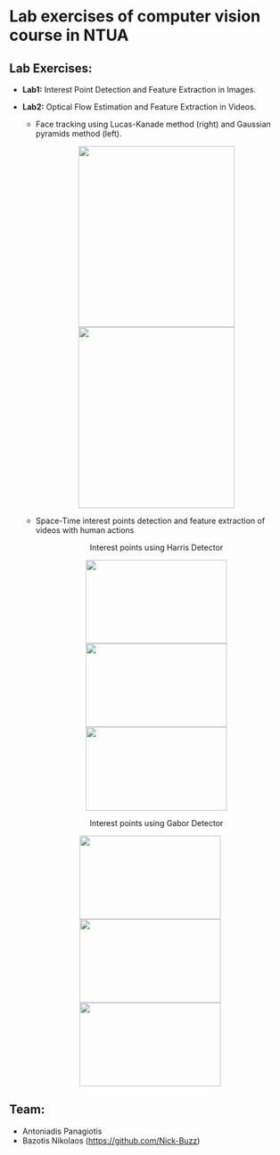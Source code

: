 # Lab exercises of computer vision course in NTUA

## Lab Exercises:
  - __Lab1:__ Interest Point Detection and Feature Extraction in Images.
  - __Lab2:__ Optical Flow Estimation and Feature Extraction in Videos.
    - Face tracking using Lucas-Kanade method (right) and Gaussian pyramids method (left).
    
    
    
    
    <p align="center">
    <img src="https://media.giphy.com/media/WT9Ptpa7mr6GpaMt9v/giphy.gif" height="325" width="280" />
      <img src="https://media.giphy.com/media/gg9HD2RADF9g5uGlgN/giphy.gif" height="325" width="280" />
    </p>
    
    - Space-Time interest points detection and feature extraction of videos with human actions
    
     <p align="center"> Interest points using Harris Detector </p>
    <p align="center">
    <img src="https://media.giphy.com/media/jQPrSBxtgwZHC3DWG1/giphy.gif"  height="150" width="253" />
      <img src="https://media.giphy.com/media/URqKXpMCHXdvSGuoQk/giphy.gif" height="150" width="253"/>
      <img src="https://media.giphy.com/media/Y1T9c9fyW6HtVaZ3BF/giphy.gif" height="150" width="253"/>
    </p>
    
     <p align="center"> Interest points using Gabor Detector </p>
   <p align="center">
    <img src="https://media.giphy.com/media/Tf90IEeWQymSbCHoXx/giphy.gif"  height="150" width="253" />
      <img src="https://media.giphy.com/media/Wq8sdUbmGf4wR3pGYD/giphy.gif" height="150" width="253"/>
      <img src="https://media.giphy.com/media/KZXdoI50IkUxMYoSlv/giphy.gif" height="150" width="253"/>
    </p>
    


## Team:
- Antoniadis Panagiotis
- Bazotis Nikolaos (https://github.com/Nick-Buzz)
